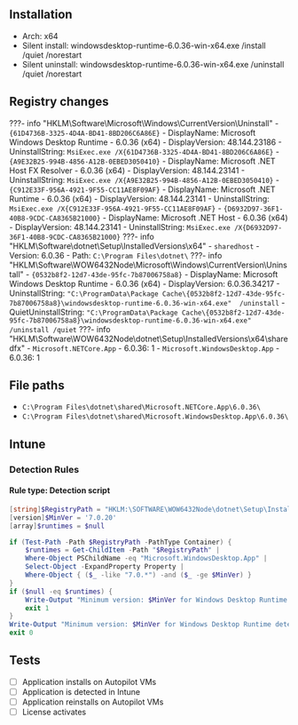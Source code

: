 ## Installation
- Arch: x64
- Silent install: windowsdesktop-runtime-6.0.36-win-x64.exe /install /quiet /norestart
- Silent uninstall: windowsdesktop-runtime-6.0.36-win-x64.exe /uninstall /quiet /norestart
## Registry changes
???- info "HKLM\Software\Microsoft\Windows\CurrentVersion\Uninstall"
	- `{61D4736B-3325-4D4A-BD41-8BD206C6A86E}`
		- DisplayName: Microsoft Windows Desktop Runtime - 6.0.36 (x64)
		- DisplayVersion: 48.144.23186
		- UninstallString: `MsiExec.exe /X{61D4736B-3325-4D4A-BD41-8BD206C6A86E}`
	- `{A9E32B25-994B-4856-A12B-0EBED3050410}`
		- DisplayName: Microsoft .NET Host FX Resolver - 6.0.36 (x64)
		- DisplayVersion: 48.144.23141
		- UninstallString: `MsiExec.exe /X{A9E32B25-994B-4856-A12B-0EBED3050410}`
	- `{C912E33F-956A-4921-9F55-CC11AE8F09AF}`
		- DisplayName: Microsoft .NET Runtime - 6.0.36 (x64)
		- DisplayVersion: 48.144.23141
		- UninstallString: `MsiExec.exe /X{C912E33F-956A-4921-9F55-CC11AE8F09AF}`
	- `{D6932D97-36F1-40B8-9CDC-CA8365B21000}`
		- DisplayName: Microsoft .NET Host - 6.0.36 (x64)
		- DisplayVersion: 48.144.23141
		- UninstallString: `MsiExec.exe /X{D6932D97-36F1-40B8-9CDC-CA8365B21000}`
???- info "HKLM\Software\dotnet\Setup\InstalledVersions\x64"
	- `sharedhost`
		- Version: 6.0.36
		- Path: `C:\Program Files\dotnet\`
???- info "HKLM\Software\WOW6432Node\Microsoft\Windows\CurrentVersion\Uninstall"
	- `{0532b8f2-12d7-43de-95fc-7b87006758a8}`
		- DisplayName: Microsoft Windows Desktop Runtime - 6.0.36 (x64)
		- DisplayVersion: 6.0.36.34217
		- UninstallString: `"C:\ProgramData\Package Cache\{0532b8f2-12d7-43de-95fc-7b87006758a8}\windowsdesktop-runtime-6.0.36-win-x64.exe"  /uninstall`
		- QuietUninstallString: `"C:\ProgramData\Package Cache\{0532b8f2-12d7-43de-95fc-7b87006758a8}\windowsdesktop-runtime-6.0.36-win-x64.exe" /uninstall /quiet`
???- info "HKLM\Software\WOW6432Node\dotnet\Setup\InstalledVersions\x64\sharedfx"
	- `Microsoft.NETCore.App`
		- 6.0.36: 1
	- `Microsoft.WindowsDesktop.App`
		- 6.0.36: 1
## File paths
- `C:\Program Files\dotnet\shared\Microsoft.NETCore.App\6.0.36\`
- `C:\Program Files\dotnet\shared\Microsoft.WindowsDesktop.App\6.0.36\`
## Intune
### Detection Rules
#### Rule type: Detection script
```powershell title="Custom detection script"
[string]$RegistryPath = "HKLM:\SOFTWARE\WOW6432Node\dotnet\Setup\InstalledVersions\x64\sharedfx"
[version]$MinVer = '7.0.20'
[array]$runtimes = $null

if (Test-Path -Path $RegistryPath -PathType Container) {
    $runtimes = Get-ChildItem -Path "$RegistryPath" |
    Where-Object PSChildName -eq "Microsoft.WindowsDesktop.App" |
    Select-Object -ExpandProperty Property |
    Where-Object { ($_ -like "7.0.*") -and ($_ -ge $MinVer) }
}
if ($null -eq $runtimes) {
    Write-Output "Minimum version: $MinVer for Windows Desktop Runtime not detected"
    exit 1
}
Write-Output "Minimum version: $MinVer for Windows Desktop Runtime detected"
exit 0
```
## Tests
- [ ] Application installs on Autopilot VMs
- [ ] Application is detected in Intune
- [ ] Application reinstalls on Autopilot VMs
- [ ] License activates